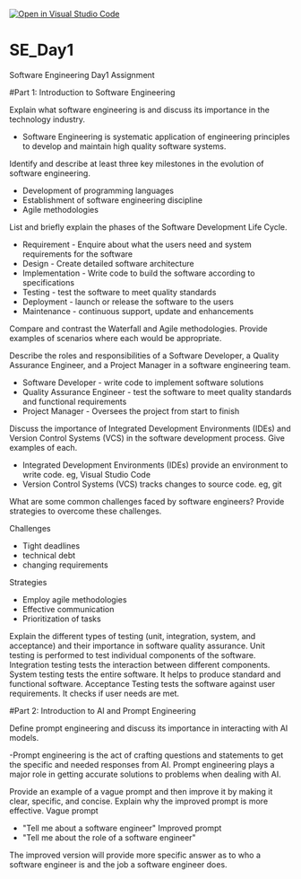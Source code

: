 [![Open in Visual Studio Code](https://classroom.github.com/assets/open-in-vscode-2e0aaae1b6195c2367325f4f02e2d04e9abb55f0b24a779b69b11b9e10269abc.svg)](https://classroom.github.com/online_ide?assignment_repo_id=18407320&assignment_repo_type=AssignmentRepo)
# SE_Day1
Software Engineering Day1 Assignment

#Part 1: Introduction to Software Engineering

Explain what software engineering is and discuss its importance in the technology industry.

- Software Engineering is systematic application of engineering principles to develop and maintain high quality software systems.

Identify and describe at least three key milestones in the evolution of software engineering.

- Development of programming languages
- Establishment of software engineering discipline
- Agile methodologies

List and briefly explain the phases of the Software Development Life Cycle.

- Requirement - Enquire about what the users need and system requirements for the software
- Design      - Create detailed software architecture
- Implementation - Write code to build the software according to specifications
- Testing    - test the software to meet quality standards
- Deployment - launch or release the software to the users
- Maintenance - continuous support, update and enhancements


Compare and contrast the Waterfall and Agile methodologies. Provide examples of scenarios where each would be appropriate.


Describe the roles and responsibilities of a Software Developer, a Quality Assurance Engineer, and a Project Manager in a software engineering team.

- Software Developer - write code to implement software solutions
- Quality Assurance Engineer - test the software to meet quality standards and functional requirements
- Project Manager  - Oversees the project from start to finish

Discuss the importance of Integrated Development Environments (IDEs) and Version Control Systems (VCS) in the software development process. Give examples of each.

- Integrated Development Environments (IDEs) provide an environment to write code. eg, Visual Studio Code
- Version Control Systems (VCS) tracks changes to source code. eg, git

What are some common challenges faced by software engineers? Provide strategies to overcome these challenges.

Challenges
- Tight deadlines
- technical debt
- changing requirements

Strategies
- Employ agile methodologies
- Effective communication
- Prioritization of tasks

Explain the different types of testing (unit, integration, system, and acceptance) and their importance in software quality assurance.
Unit testing is performed to test individual components of the software.
Integration testing tests the interaction between different components. 
System testing tests the entire software. It helps to produce standard and functional software.
Acceptance Testing tests the software against user requirements. It checks if user needs are met.


#Part 2: Introduction to AI and Prompt Engineering


Define prompt engineering and discuss its importance in interacting with AI models.

-Prompt engineering is the act of crafting questions and statements to get the specific and needed responses from AI.
Prompt engineering plays a major role in getting accurate solutions to problems when dealing with AI.

Provide an example of a vague prompt and then improve it by making it clear, specific, and concise. Explain why the improved prompt is more effective.
Vague prompt
- "Tell me about a software engineer"
Improved prompt
- "Tell me about the role of a software engineer"

The improved version will provide more specific answer as to who a software engineer is and the job a software engineer does.
